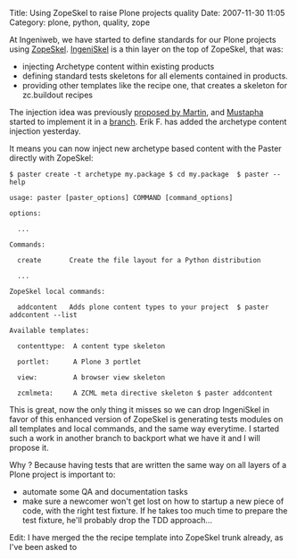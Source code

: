 Title: Using ZopeSkel to raise Plone projects quality 
Date: 2007-11-30 11:05
Category: plone, python, quality, zope

At Ingeniweb, we have started to define standards for our Plone projects
using [ZopeSkel][]. [IngeniSkel][] is a thin layer on the top of
ZopeSkel, that was:   
-   injecting Archetype content within existing products
-   defining standard tests skeletons for all elements contained in
    products.
-   providing other templates like the recipe one, that creates a
    skeleton for zc.buildout recipes

  
The injection idea was previously [proposed by Martin][], and
[Mustapha][] started to implement it in a [branch][]. Erik F. has added
the archetype content injection yesterday.   
  
It means you can now inject new archetype based content with the Paster
directly with ZopeSkel:   

    $ paster create -t archetype my.package $ cd my.package  $ paster --help

    usage: paster [paster_options] COMMAND [command_options]

    options:

      ...

    Commands:

      create       Create the file layout for a Python distribution

      ...

    ZopeSkel local commands:

      addcontent   Adds plone content types to your project  $ paster addcontent --list

    Available templates:

      contenttype:  A content type skeleton

      portlet:      A Plone 3 portlet

      view:         A browser view skeleton

      zcmlmeta:     A ZCML meta directive skeleton $ paster addcontent

  
This is great, now the only thing it misses so we can drop IngeniSkel
in favor of this enhanced version of ZopeSkel is generating tests
modules on all templates and local commands, and the same way everytime.
I started such a work in another branch to backport what we have it and
I will propose it.   
  
Why ? Because having tests that are written the same way on all layers
of a Plone project is important to:   
-   automate some QA and documentation tasks
-   make sure a newcomer won't get lost on how to startup a new piece of
    code, with the right test fixture. If he takes too much time to
    prepare the test fixture, he'll probably drop the TDD approach...

  
Edit: I have merged the the recipe template into ZopeSkel trunk
already, as I've been asked to

  [ZopeSkel]: http://plone.org/products/zopeskel
  [IngeniSkel]: http://pypi.python.org/pypi/IngeniSkel
  [proposed by Martin]: http://martinaspeli.net/articles/a-cool-project-if-you-have-the-time
  [Mustapha]: http://www.mustap.com/pythonzone_post_234_zopeskel-with-local-commands
  [branch]: https://svn.plone.org/svn/collective/ZopeSkel/branches/
